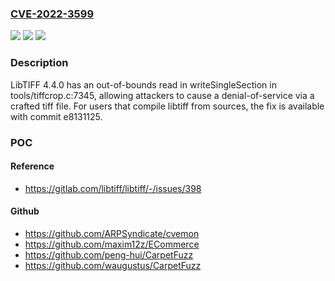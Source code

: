 ### [CVE-2022-3599](https://cve.mitre.org/cgi-bin/cvename.cgi?name=CVE-2022-3599)
![](https://img.shields.io/static/v1?label=Product&message=libtiff&color=blue)
![](https://img.shields.io/static/v1?label=Version&message=n%2Fa&color=blue)
![](https://img.shields.io/static/v1?label=Vulnerability&message=Out-of-bounds%20read%20in%20libtiff&color=brighgreen)

### Description

LibTIFF 4.4.0 has an out-of-bounds read in writeSingleSection in tools/tiffcrop.c:7345, allowing attackers to cause a denial-of-service via a crafted tiff file. For users that compile libtiff from sources, the fix is available with commit e8131125.

### POC

#### Reference
- https://gitlab.com/libtiff/libtiff/-/issues/398

#### Github
- https://github.com/ARPSyndicate/cvemon
- https://github.com/maxim12z/ECommerce
- https://github.com/peng-hui/CarpetFuzz
- https://github.com/waugustus/CarpetFuzz

